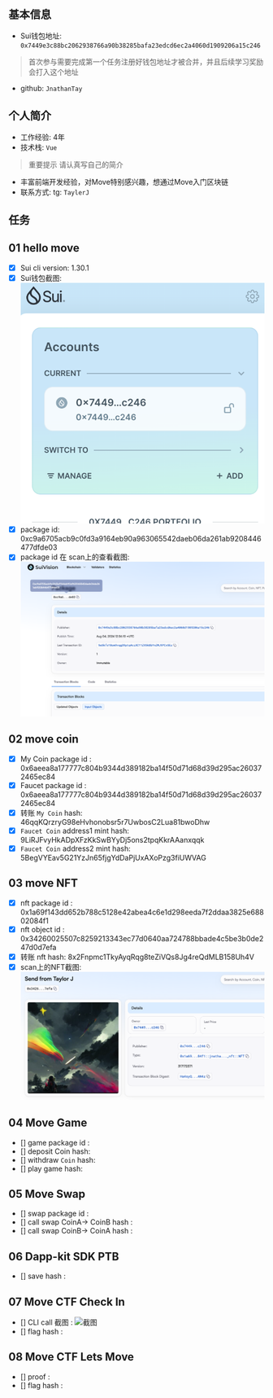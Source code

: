 ## 基本信息
- Sui钱包地址: `0x7449e3c88bc2062938766a90b38285bafa23edcd6ec2a4060d1909206a15c246`
> 首次参与需要完成第一个任务注册好钱包地址才被合并，并且后续学习奖励会打入这个地址
- github: `JnathanTay`

## 个人简介
- 工作经验: 4年
- 技术栈: `Vue`
> 重要提示 请认真写自己的简介
- 丰富前端开发经验，对Move特别感兴趣，想通过Move入门区块链
- 联系方式: tg: `TaylerJ` 

## 任务

##   01 hello move  
- [x] Sui cli version: 1.30.1
- [x] Sui钱包截图: ![Sui钱包截图](./notes/1_1.png)
- [x] package id:  0xc9a6705acb9c0fd3a9164eb90a963065542daeb06da261ab9208446477dfde03
- [x] package id 在 scan上的查看截图:![Scan截图](./notes/1.png)

##   02 move coin
- [x] My Coin package id : 0x6aeea8a177777c804b9344d389182ba14f50d71d68d39d295ac260372465ec84
- [x] Faucet package id : 0x6aeea8a177777c804b9344d389182ba14f50d71d68d39d295ac260372465ec84
- [x] 转账 `My Coin` hash:  46qqKQrzryG98eHvhonobsr5r7UwbosC2Lua81bwoDhw
- [x] `Faucet Coin` address1 mint hash:  9LiRJFvyHkADpXFzKkSwBYyDj5ons2tpqKkrAAanxqqk
- [x] `Faucet Coin` address2 mint hash: 5BegVYEav5G21YzJn65fjgYdDaPjUxAXoPzg3fiUWVAG

##   03 move NFT
- [x] nft package id :  0x1a69f143dd652b788c5128e42abea4c6e1d298eeda7f2ddaa3825e68802084f1
- [x] nft object id :  0x34260025507c8259213343ec77d0640aa724788bbade4c5be3b0de247d0d7efa
- [x] 转账 nft  hash:  8x2Fnpmc1TkyAyqRqg8teZiVQs8Jg4reQdMLB158Uh4V
- [x] scan上的NFT截图:![Scan截图](./notes/3_1.png)

##   04 Move Game
- [] game package id :
- [] deposit Coin hash:
- [] withdraw `Coin` hash:
- [] play game hash:

##   05 Move Swap
- [] swap package id :
- [] call swap CoinA-> CoinB  hash :
- [] call swap CoinB-> CoinA  hash :

##   06 Dapp-kit SDK PTB
- [] save hash :

##   07 Move CTF Check In
- [] CLI call 截图 : ![截图](./images/你的图片地址)
- [] flag hash :

##   08 Move CTF Lets Move
- [] proof : 
- [] flag hash :
